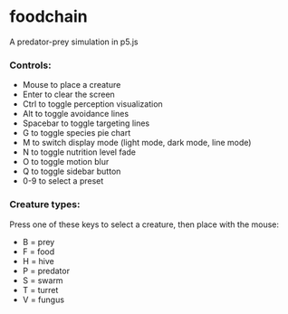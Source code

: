 # foodchain
A predator-prey simulation in p5.js

### Controls:
* Mouse to place a creature
* Enter to clear the screen
* Ctrl to toggle perception visualization
* Alt to toggle avoidance lines
* Spacebar to toggle targeting lines
* G to toggle species pie chart
* M to switch display mode (light mode, dark mode, line mode)
* N to toggle nutrition level fade
* O to toggle motion blur
* Q to toggle sidebar button
* 0-9 to select a preset

### Creature types:
Press one of these keys to select a creature, then place with the mouse:
* B = prey
* F = food
* H = hive
* P = predator
* S = swarm
* T = turret
* V = fungus
